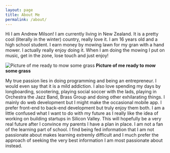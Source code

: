 ```yaml
---
layout: page
title: About Me
permalink: /about/
---
```


Hi I am Andrew Milson! I am currently living in New Zealand. It is a pretty cool (literally in the winter) country, really love it. I am 16 years old and a high school student. I earn money by mowing lawn for my gran with a hand mower. I actually really enjoy doing it. When I am doing the mowing I put on music, get in the zone, lose touch and just enjoy!

![Picture of me ready to mow some grass](images/mower-and-i.jpg)
__Picture of me ready to mow some grass__

My true passion lies in doing programming and being an entrepreneur. I would even say that it is a mild addiction. I also love spending my days by longboarding, scootering, playing social soccer with the lads, playing in Orchestra the Jazz Band, Brass Group and doing other exhilarating things. I mainly do web development but I might make the occasional mobile app. I prefer front-end to back-end development but truly enjoy them both. I am a little confused what I want to do with my future as I really like the idea of working on building startups in Silicon Valley. This will hopefully be a very real future after I convince my parents I have a plan in place. I am not a fan of the learning part of school. I find being fed information that I am not passionate about makes learning extremly difficult and I much prefer the approach of seeking the very best information I am most passionate about instead.
